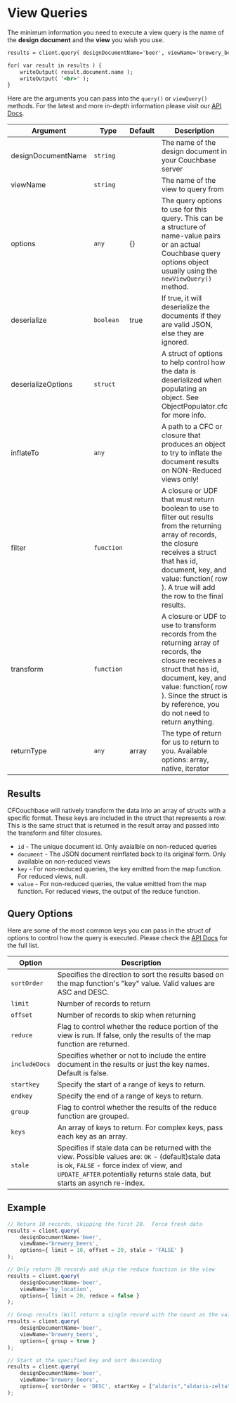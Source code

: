 # View Queries

The minimum information you need to execute a view query is the name of the **design document** and the **view** you wish you use.

```coldfusion
results = client.query( designDocumentName='beer', viewName='brewery_beers' );

for( var result in results ) {
	writeOutput( result.document.name );
	writeOutput( '<br>' );
}
```

Here are the arguments you can pass into the `query()` or `viewQuery()` methods.  For the latest and more in-depth information please visit our [API Docs](http://apidocs.ortussolutions.com/cfcouchbase/2.0.0).

| Argument | Type | Default | Description |
| -- | -- | -- | -- |
| designDocumentName | `string`   |       | The name of the design document in your Couchbase server |
| viewName           | `string`   |       | The name of the view to query from |
| options            | `any`      | {}    | The query options to use for this query. This can be a structure of name-value pairs or an actual Couchbase query options object usually using the `newViewQuery()` method. |
| deserialize        | `boolean`  | true  | If true, it will deserialize the documents if they are valid JSON, else they are ignored. |
| deserializeOptions | `struct`   |       | A struct of options to help control how the data is deserialized when populating an object. See ObjectPopulator.cfc for more info. |
| inflateTo          | `any`      |       | A path to a CFC or closure that produces an object to try to inflate the document results on NON-Reduced views only! |
| filter             | `function` |       | A closure or UDF that must return boolean to use to filter out results from the returning array of records, the closure receives a struct that has id, document, key, and value: function( row ). A true will add the row to the final results. |
| transform          | `function` |       | A closure or UDF to use to transform records from the returning array of records, the closure receives a struct that has id, document, key, and value: function( row ). Since the struct is by reference, you do not need to return anything. |
| returnType         | `any`      | array | The type of return for us to return to you. Available options: array, native, iterator  |

## Results

CFCouchbase will natively transform the data into an array of structs with a specific format. These keys are included in the struct that represents a row. This is the same struct that is returned in the result array and passed into the transform and filter closures.

* `id` - The unique document id. Only avaialble on non-reduced queries
* `document` - The JSON document reinflated back to its original form. Only available on non-reduced views
* `key` - For non-reduced queries, the key emitted from the map function. For reduced views, null.
* `value` - For non-reduced queries, the value emitted from the map function. For reduced views, the output of the reduce function.

## Query Options

Here are some of the most common keys you can pass in the struct of options to control how the query is executed. Please check the [API Docs](http://apidocs.ortussolutions.com/cfcouchbase/2.0.0) for the full list.


| Option | Description |
| -- | -- |
| `sortOrder` 	|	Specifies the direction to sort the results based on the map function's "key" value. Valid values are ASC and DESC.
| `limit` 		|	Number of records to return
| `offset` 		|	Number of records to skip when returning
| `reduce` 		|	Flag to control whether the reduce portion of the view is run. If false, only the results of the map function are returned.
| `includeDocs` |	Specifies whether or not to include the entire document in the results or just the key names. Default is false.
| `startkey` 	|	Specify the start of a range of keys to return.
| `endkey` 		|	Specify the end of a range of keys to return.
| `group` 		|	Flag to control whether the results of the reduce function are grouped.
| `keys` 		|	An array of keys to return. For complex keys, pass each key as an array.
| `stale` 		|	Specifies if stale data can be returned with the view. Possible values are: `OK` - (default)stale data is ok, `FALSE` - force index of view, and `UPDATE_AFTER` potentially returns stale data, but starts an asynch re-index. |

## Example

```js
// Return 10 records, skipping the first 20.  Force fresh data
results = client.query( 
	designDocumentName='beer', 
	viewName='brewery_beers', 
	options={ limit = 10, offset = 20, stale = 'FALSE' } 
);

// Only return 20 records and skip the reduce function in the view
results = client.query( 
	designDocumentName='beer', 
	viewName='by_location', 
	options={ limit = 20, reduce = false } 
);

// Group results (Will return a single record with the count as the value)
results = client.query( 
	designDocumentName='beer', 
	viewName='brewery_beers', 
	options={ group = true } 
);

// Start at the specified key and sort descending 
results = client.query( 
	designDocumentName='beer', 
	viewName='brewery_beers', 
	options={ sortOrder = 'DESC', startKey = ["aldaris","aldaris-zelta"] } 
);
```
